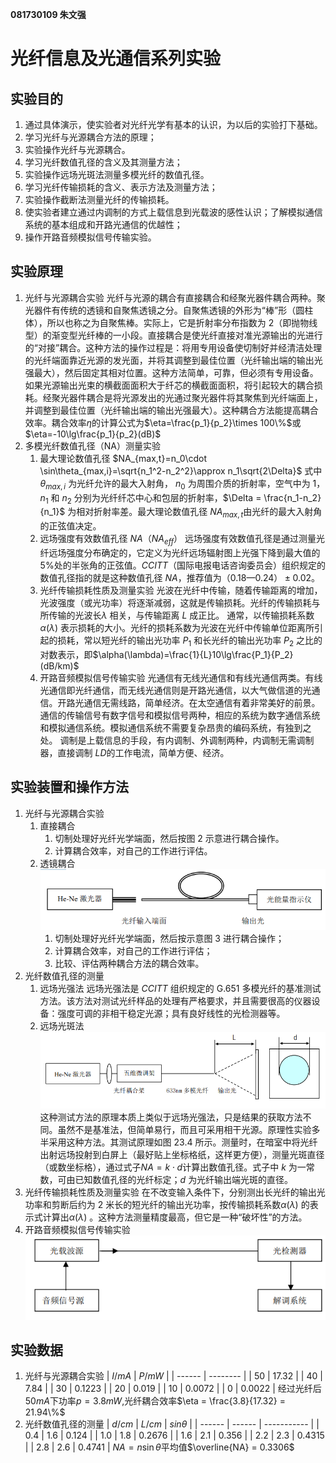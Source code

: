**081730109 朱文强**

# 光纤信息及光通信系列实验

## 实验目的

1. 通过具体演示，使实验者对光纤光学有基本的认识，为以后的实验打下基础。
2. 学习光纤与光源耦合方法的原理；
3. 实验操作光纤与光源耦合。
4. 学习光纤数值孔径的含义及其测量方法；
5. 实验操作远场光斑法测量多模光纤的数值孔径。
6. 学习光纤传输损耗的含义、表示方法及测量方法；
7. 实验操作截断法测量光纤的传输损耗。
8. 使实验者建立通过内调制的方式上载信息到光载波的感性认识；了解模拟通信系统的基本组成和开路光通信的优越性；
9. 操作开路音频模拟信号传输实验。

## 实验原理
1. 光纤与光源耦合实验
   光纤与光源的耦合有直接耦合和经聚光器件耦合两种。聚光器件有传统的透镜和自聚焦透镜之分。自聚焦透镜的外形为“棒”形（圆柱体），所以也称之为自聚焦棒。实际上，它是折射率分布指数为 2（即抛物线型）的渐变型光纤棒的一小段。直接耦合是使光纤直接对准光源输出的光进行的“对接”耦合。这种方法的操作过程是：将用专用设备使切制好并经清洁处理的光纤端面靠近光源的发光面，并将其调整到最佳位置（光纤输出端的输出光强最大），然后固定其相对位置。这种方法简单，可靠，但必须有专用设备。 如果光源输出光束的横截面面积大于纤芯的横截面面积，将引起较大的耦合损耗。经聚光器件耦合是将光源发出的光通过聚光器件将其聚焦到光纤端面上，并调整到最佳位置（光纤输出端的输出光强最大）。这种耦合方法能提高耦合效率。耦合效率$η$的计算公式为$\eta=\frac{p_1}{p_2}\times 100\%$或$\eta=-10\lg\frac{p_1}{p_2}(dB)$
2. 多模光纤数值孔径（NA）测量实验
   1. 最大理论数值孔径 $NA_{max,t}=n_0\cdot \sin\theta_{max,i}=\sqrt{n_1^2-n_2^2}\approx n_1\sqrt{2\Delta}$ 
   式中$\theta_{max,i}$ 为光纤允许的最大入射角， $n_0$ 为周围介质的折射率，空气中为 1， $n_1$ 和 $n_2$ 分别为光纤纤芯中心和包层的折射率，$\Delta = \frac{n_1-n_2}{n_1}$ 为相对折射率差。最大理论数值孔径 $NA_{max,t}$由光纤的最大入射角的正弦值决定。 
   2. 远场强度有效数值孔径 $NA（NA_{eff}）$
      远场强度有效数值孔径是通过测量光纤远场强度分布确定的，它定义为光纤远场辐射图上光强下降到最大值的 5%处的半张角的正弦值。$CCITT$（国际电报电话咨询委员会）组织规定的数值孔径指的就是这种数值孔径 $NA$，推荐值为$（0.18—0.24）±0.02$。
   3. 光纤传输损耗性质及测量实验
      光波在光纤中传输，随着传输距离的增加，光波强度（或光功率）将逐渐减弱，这就是传输损耗。光纤的传输损耗与所传输的光波长$\lambda$ 相关，与传输距离 $L$ 成正比。
      通常，以传输损耗系数$\alpha(\lambda)$ 表示损耗的大小。光纤的损耗系数为光波在光纤中传输单位距离所引起的损耗，常以短光纤的输出光功率 $P_1$ 和长光纤的输出光功率 $P_2$ 之比的对数表示，即$\alpha(\lambda)=\frac{1}{L}10\lg\frac{P_1}{P_2}(dB/km)$
    4. 开路音频模拟信号传输实验
      光通信有无线光通信和有线光通信两类。有线光通信即光纤通信，而无线光通信则是开路光通信，以大气做信道的光通信。开路光通信无需线路，简单经济。在太空通信有着非常美好的前景。 通信的传输信号有数字信号和模拟信号两种，相应的系统为数字通信系统和模拟通信系统。模拟通信系统不需要复杂昂贵的编码系统，有独到之处。 调制是上载信息的手段，有内调制、外调制两种，内调制无需调制器，直接调制 $LD$的工作电流，简单方便、经济。 
## 实验装置和操作方法
1. 光纤与光源耦合实验
   1. 直接耦合
      1. 切制处理好光纤光学端面，然后按图 2 示意进行耦合操作。
      2. 计算耦合效率，对自己的工作进行评估。
   2. 透镜耦合
      ![](1.png)
      1. 切制处理好光纤光学端面，然后按示意图 3 进行耦合操作；
      2. 计算耦合效率，对自己的工作进行评估；
      3. 比较、评估两种耦合方法的耦合效率。
2. 光纤数值孔径的测量
   1. 远场光强法
      远场光强法是 $CCITT$ 组织规定的 G.651 多模光纤的基准测试方法。该方法对测试光纤样品的处理有严格要求，并且需要很高的仪器设备：强度可调的非相干稳定光源；具有良好线性的光检测器等。
    2. 远场光斑法
      ![](2.png)
      这种测试方法的原理本质上类似于远场光强法，只是结果的获取方法不同。虽然不是基准法，但简单易行，而且可采用相干光源。原理性实验多半采用这种方法。其测试原理如图 23.4 所示。测量时，在暗室中将光纤出射远场投射到白屏上（最好贴上坐标格纸，这样更方便），测量光斑直径（或数坐标格），通过式子$NA=k\cdot d$计算出数值孔径。式子中 $k$ 为一常数，可由已知数值孔径的光纤标定；$d$ 为光纤输出端光斑的直径。
3. 光纤传输损耗性质及测量实验
   在不改变输入条件下，分别测出长光纤的输出光功率和剪断后约为 2 米长的短光纤的输出光功率，按传输损耗系数$\alpha(\lambda)$ 的表示式计算出$\alpha(\lambda)$ 。这种方法测量精度最高，但它是一种“破坏性”的方法。
4. 开路音频模拟信号传输实验
   ![](3.png)

## 实验数据

1. 光纤与光源耦合实验
   | $I/mA$ | $P/mW$   |
   | ------ | -------- |
   | $50$   | $17.32$  |
   | $40$   | $7.84$   |
   | $30$   | $0.1223$ |
   | $20$   | $0.019$  |
   | $10$   | $0.0072$ |
   | $0$    | $0.0022$ |
   经过光纤后$50mA$下功率$p = 3.8mW$,光纤耦合效率$\eta = \frac{3.8}{17.32} = 21.94\%$
2. 光纤数值孔径的测量
   | $d/cm$ | $L/cm$ | $sin\theta$ |
   | ------ | ------ | ----------- |
   | $0.4$  | $1.6$  | $0.124$     |
   | $1.0$  | $1.8$  | $0.2676$    |
   | $1.6$  | $2.1$  | $0.356$     |
   | $2.2$  | $2.3$  | $0.4315$    |
   | $2.8$  | $2.6$  | $0.4741$    |
   $NA = n\sin\theta$平均值$\overline{NA} = 0.3306$